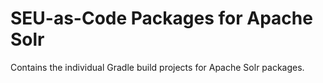 
# SEU-as-Code Packages for Apache Solr

Contains the individual Gradle build projects for Apache Solr packages.

